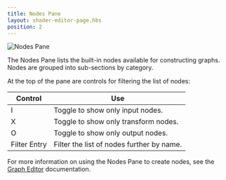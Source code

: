 ```yaml
---
title: Nodes Pane
layout: shader-editor-page.hbs
position: 2
---
```


![Nodes Pane][1]

The Nodes Pane lists the built-in nodes available for constructing graphs. Nodes are grouped into sub-sections by category.

At the top of the pane are controls for filtering the list of nodes:

| Control | Use |
|---|---|
| I | Toggle to show only input nodes. |
| X | Toggle to show only transform nodes. |
| O | Toggle to show only output nodes.
| Filter Entry | Filter the list of nodes further by name. |

For more information on using the Nodes Pane to create nodes, see the [Graph Editor][2] documentation.

[1]: /images/shader-editor/nodes-pane.png
[2]: /shader-editor/window-layout/graph-editor
